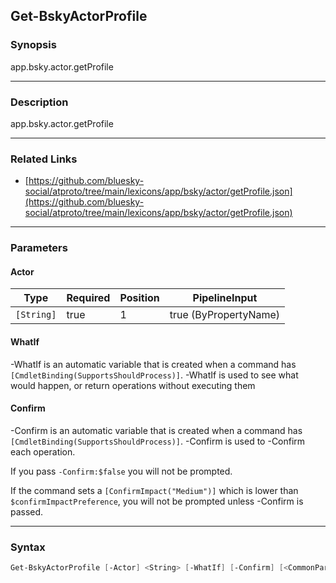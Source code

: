 Get-BskyActorProfile
--------------------




### Synopsis
app.bsky.actor.getProfile



---


### Description

app.bsky.actor.getProfile



---


### Related Links
* [https://github.com/bluesky-social/atproto/tree/main/lexicons/app/bsky/actor/getProfile.json](https://github.com/bluesky-social/atproto/tree/main/lexicons/app/bsky/actor/getProfile.json)





---


### Parameters
#### **Actor**




|Type      |Required|Position|PipelineInput        |
|----------|--------|--------|---------------------|
|`[String]`|true    |1       |true (ByPropertyName)|



#### **WhatIf**
-WhatIf is an automatic variable that is created when a command has ```[CmdletBinding(SupportsShouldProcess)]```.
-WhatIf is used to see what would happen, or return operations without executing them
#### **Confirm**
-Confirm is an automatic variable that is created when a command has ```[CmdletBinding(SupportsShouldProcess)]```.
-Confirm is used to -Confirm each operation.

If you pass ```-Confirm:$false``` you will not be prompted.


If the command sets a ```[ConfirmImpact("Medium")]``` which is lower than ```$confirmImpactPreference```, you will not be prompted unless -Confirm is passed.



---


### Syntax
```PowerShell
Get-BskyActorProfile [-Actor] <String> [-WhatIf] [-Confirm] [<CommonParameters>]
```

